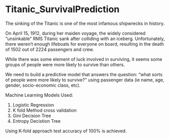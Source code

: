 # Titanic_SurvivalPrediction

The sinking of the Titanic is one of the most infamous shipwrecks in history.

On April 15, 1912, during her maiden voyage, the widely considered “unsinkable” RMS Titanic sank after colliding with an iceberg. Unfortunately, there weren’t enough lifeboats for everyone on board, resulting in the death of 1502 out of 2224 passengers and crew.

While there was some element of luck involved in surviving, it seems some groups of people were more likely to survive than others.

We need to build a predictive model that answers the question: “what sorts of people were more likely to survive?” using passenger data (ie name, age, gender, socio-economic class, etc).

Machine Learning Models Used:
1. Logistic Regression
2. K fold Method cross validation
2. Gini Decision Tree
3. Entropy Decistion Tree

Using K-fold approach test accuracy of 100% is achieved.
